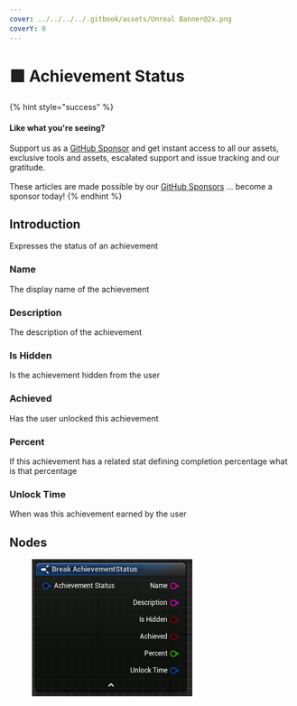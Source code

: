 ```yaml
---
cover: ../../../../.gitbook/assets/Unreal Banner@2x.png
coverY: 0
---
```


# 🟩 Achievement Status

{% hint style="success" %}
#### Like what you're seeing?

Support us as a [GitHub Sponsor](../../../../become-a-sponsor/) and get instant access to all our assets, exclusive tools and assets, escalated support and issue tracking and our gratitude.\
\
These articles are made possible by our [GitHub Sponsors](../../../../become-a-sponsor/) ... become a sponsor today!
{% endhint %}

## Introduction

Expresses the status of an achievement

### Name

The display name of the achievement

### Description

The description of the achievement&#x20;

### Is Hidden

Is the achievement hidden from the user

### Achieved

Has the user unlocked this achievement

### Percent

If this achievement has a related stat defining completion percentage what is that percentage

### Unlock Time

When was this achievement earned by the user

## Nodes

<figure><img src="../../../../.gitbook/assets/image (833).png" alt=""><figcaption></figcaption></figure>
